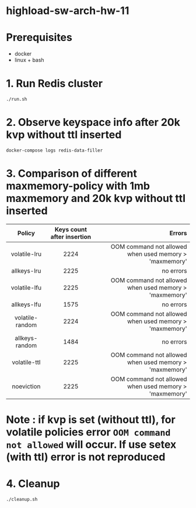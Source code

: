 # highload-sw-arch-hw-11

# Prerequisites
* docker
* linux + bash

# 1. Run Redis cluster
```
./run.sh
```

# 2. Observe keyspace info after 20k kvp without ttl inserted

```
docker-compose logs redis-data-filler
```

# 3. Comparison of different maxmemory-policy with 1mb maxmemory and 20k kvp without ttl inserted

| Policy | Keys count after insertion | Errors
| :----: |:--------------------------:| -----:|
| volatile-lru | 2224 | OOM command not allowed when used memory > 'maxmemory' |
| allkeys-lru | 2225 | no errors |
| volatile-lfu | 2225 | OOM command not allowed when used memory > 'maxmemory' |
| allkeys-lfu | 1575 | no errors |
| volatile-random | 2224 | OOM command not allowed when used memory > 'maxmemory' |
| allkeys-random | 1484 | no errors |
| volatile-ttl | 2225 | OOM command not allowed when used memory > 'maxmemory' |
| noeviction | 2225 | OOM command not allowed when used memory > 'maxmemory' |  

# Note : if kvp is set (without ttl), for volatile policies error `OOM command not allowed` will occur. If use setex (with ttl) error is not reproduced

# 4. Cleanup
```
./cleanup.sh
```